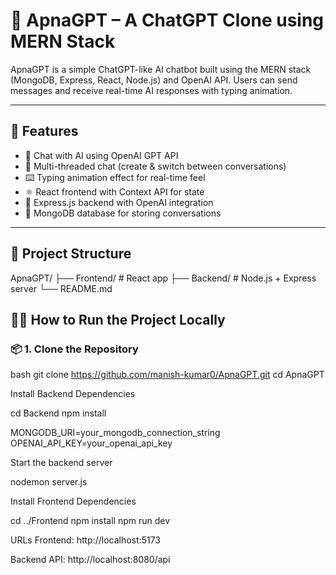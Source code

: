 # 🧠 ApnaGPT – A ChatGPT Clone using MERN Stack

ApnaGPT is a simple ChatGPT-like AI chatbot built using the MERN stack (MongoDB, Express, React, Node.js) and OpenAI API. Users can send messages and receive real-time AI responses with typing animation.

---

## 🚀 Features

- 💬 Chat with AI using OpenAI GPT API
- 🧵 Multi-threaded chat (create & switch between conversations)
- ⌨️ Typing animation effect for real-time feel
- ⚛️ React frontend with Context API for state
- 📡 Express.js backend with OpenAI integration
- 💾 MongoDB database for storing conversations

---

## 📁 Project Structure

ApnaGPT/
├── Frontend/ # React app
├── Backend/ # Node.js + Express server
└── README.md


## 🧑‍💻 How to Run the Project Locally

### 📦 1. Clone the Repository

bash
git clone https://github.com/manish-kumar0/ApnaGPT.git
cd ApnaGPT   


Install Backend Dependencies

cd Backend
npm install

MONGODB_URI=your_mongodb_connection_string
OPENAI_API_KEY=your_openai_api_key


Start the backend server

nodemon server.js

Install Frontend Dependencies

cd ../Frontend
npm install
npm run dev


URLs
Frontend: http://localhost:5173

Backend API: http://localhost:8080/api

